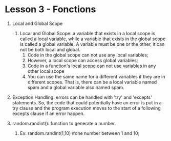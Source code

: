 # Lesson 3 - Fonctions

1. Local and Global Scope
   1. Local and Global Scope: a variable that exists in a local scope is called a local  variable, while a variable that exists in the global scope is called a global variable. A variable must be one or the other, it can not be both local and global.
      1. Code in the global scope can not use any local variables;
      2. However, a local scope can access global variables; 
      3. Code in a function's local scope can not use variables in any other local scope 
      4. You can use the same name for a different variables if they are in different scopes. That is, there can be a local variable named spam and a global variable also named spam.
2. Exception Handling: errors can be handled with 'try' and 'excepts' statements. So, the code that could potentially have an error is put in a try clause and the program execution moves to the start of a following excepts clause if an error happen.

3. random.randint(): function to generate a number. 
   1. Ex: random.randint(1,10) #one number between 1 and 10;
   